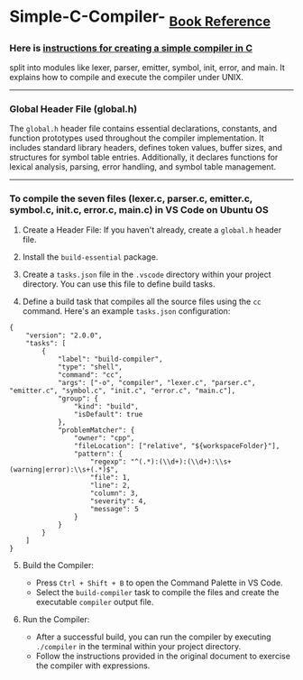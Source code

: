 # Simple-C-Compiler- <sub>[Book Reference](https://drive.google.com/file/d/10LVcCT-P3RbUJ_kDUBDSiyavalrJRx82/view?usp=sharing)</sub>

### Here is [instructions for creating a simple compiler in C](https://drive.google.com/file/d/1MqXruiM849l0Eix4f5jot6pyy-fcVgOs/view?usp=sharing)
 split into modules like lexer, parser, emitter, symbol, init, error, and main. It explains how to compile and execute the compiler under UNIX.

---

### Global Header File (global.h)

The `global.h` header file contains essential declarations, constants, and function prototypes used throughout the compiler implementation. It includes standard library headers, defines token values, buffer sizes, and structures for symbol table entries. Additionally, it declares functions for lexical analysis, parsing, error handling, and symbol table management.

---
### To compile the seven files (lexer.c, parser.c, emitter.c, symbol.c, init.c, error.c, main.c) in VS Code on Ubuntu OS
1. Create a Header File: If you haven't already, create a `global.h` header file.

2. Install the `build-essential` package.

3. Create a `tasks.json` file in the `.vscode` directory within your project directory. You can use this file to define build tasks.

4. Define a build task that compiles all the source files using the `cc` command. Here's an example `tasks.json` configuration:
```
{
    "version": "2.0.0",
    "tasks": [
        {
            "label": "build-compiler",
            "type": "shell",
            "command": "cc",
            "args": ["-o", "compiler", "lexer.c", "parser.c", "emitter.c", "symbol.c", "init.c", "error.c", "main.c"],
            "group": {
                "kind": "build",
                "isDefault": true
            },
            "problemMatcher": {
                "owner": "cpp",
                "fileLocation": ["relative", "${workspaceFolder}"],
                "pattern": {
                    "regexp": "^(.*):(\\d+):(\\d+):\\s+(warning|error):\\s+(.*)$",
                    "file": 1,
                    "line": 2,
                    "column": 3,
                    "severity": 4,
                    "message": 5
                }
            }
        }
    ]
}

```
5. Build the Compiler: 
    - Press `Ctrl + Shift + B` to open the Command Palette in VS Code.
    - Select the `build-compiler` task to compile the files and create the executable `compiler` output file.

6. Run the Compiler:

    - After a successful build, you can run the compiler by executing `./compiler` in the terminal within your project directory.
    - Follow the instructions provided in the original document to exercise the compiler with expressions.
    